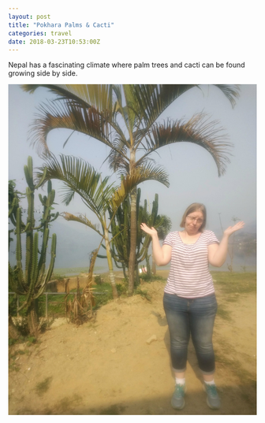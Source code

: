 ```yaml
---
layout: post
title: "Pokhara Palms & Cacti"
categories: travel
date: 2018-03-23T10:53:00Z
---
```

Nepal has a fascinating climate where palm trees and cacti can be found growing side by side.

![Pokhara Palms & Cacti](/assets/pokhara-palms-cacti.jpg)
